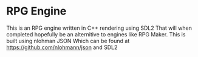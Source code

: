 # RPG Engine
This is an RPG engine written in C++ rendering using SDL2 That will when completed hopefully be an alternitive to engines like RPG Maker.
This is built using nlohman JSON Which can be found at https://github.com/nlohmann/json and SDL2

